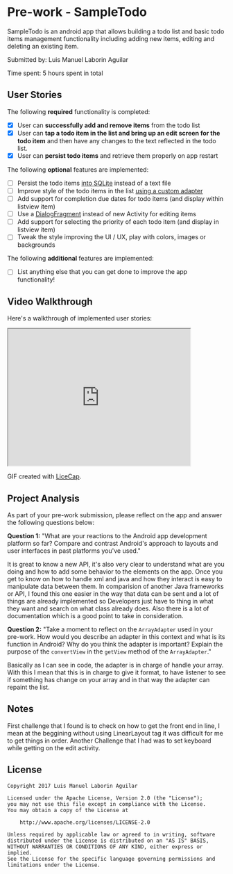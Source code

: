 # Pre-work - SampleTodo

SampleTodo is an android app that allows building a todo list and basic todo items management functionality including adding new items, editing and deleting an existing item.

Submitted by: Luis Manuel Laborin Aguilar

Time spent: 5 hours spent in total

## User Stories

The following **required** functionality is completed:

* [X] User can **successfully add and remove items** from the todo list
* [X] User can **tap a todo item in the list and bring up an edit screen for the todo item** and then have any changes to the text reflected in the todo list.
* [X] User can **persist todo items** and retrieve them properly on app restart

The following **optional** features are implemented:

* [ ] Persist the todo items [into SQLite](http://guides.codepath.com/android/Persisting-Data-to-the-Device#sqlite) instead of a text file
* [ ] Improve style of the todo items in the list [using a custom adapter](http://guides.codepath.com/android/Using-an-ArrayAdapter-with-ListView)
* [ ] Add support for completion due dates for todo items (and display within listview item)
* [ ] Use a [DialogFragment](http://guides.codepath.com/android/Using-DialogFragment) instead of new Activity for editing items
* [ ] Add support for selecting the priority of each todo item (and display in listview item)
* [ ] Tweak the style improving the UI / UX, play with colors, images or backgrounds

The following **additional** features are implemented:

* [ ] List anything else that you can get done to improve the app functionality!

## Video Walkthrough

Here's a walkthrough of implemented user stories:

<iframe width="420" height="315"
src="https://youtu.be/lveV7vMeocc">
</iframe>

GIF created with [LiceCap](http://www.cockos.com/licecap/).

## Project Analysis

As part of your pre-work submission, please reflect on the app and answer the following questions below:

**Question 1:** "What are your reactions to the Android app development platform so far? Compare and contrast Android's approach to layouts and user interfaces in past platforms you've used."

It is great to know a new API, it's also very clear to understand what are you doing and how to add some behavior to the elements on the app. Once you get to know on how to handle xml and java and how they interact is easy to manipulate data between them.
In comparision of another Java frameworks or API, I found this one easier in the way that data can be sent and a lot of things are already implemented so Developers just have to thing in what they want and search on what class already does. Also there is a lot of documentation which is a good point to take in consideration.

**Question 2:** "Take a moment to reflect on the `ArrayAdapter` used in your pre-work. How would you describe an adapter in this context and what is its function in Android? Why do you think the adapter is important? Explain the purpose of the `convertView` in the `getView` method of the `ArrayAdapter`."

Basically as I can see in code, the adapter is in charge of handle your array. With this I mean that this is in charge to give it format, to have listener to see if something has change on your array and in that way the adapter can repaint the list.

## Notes

First challenge that I found is to check on how to get the front end in line, I mean at the beggining without using LinearLayout tag it was difficult for me to get things in order.
Another Challenge that I had was to set keyboard while getting on the edit activity.

## License

    Copyright 2017 Luis Manuel Laborin Aguilar

    Licensed under the Apache License, Version 2.0 (the "License");
    you may not use this file except in compliance with the License.
    You may obtain a copy of the License at

        http://www.apache.org/licenses/LICENSE-2.0

    Unless required by applicable law or agreed to in writing, software
    distributed under the License is distributed on an "AS IS" BASIS,
    WITHOUT WARRANTIES OR CONDITIONS OF ANY KIND, either express or implied.
    See the License for the specific language governing permissions and
    limitations under the License.
